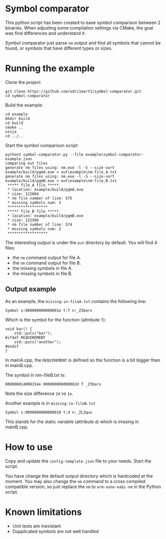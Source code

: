 # Symbol comparator

This python script has been created to ease symbol comparison between 2 binaries. 
When adjusting some compilation settings via CMake, the goal was find differences 
and understand it.

Symbol comparator just parse `nm` output and find all symbols that cannot be 
found, or symbols that have different types or sizes.

# Running the example

Clone the project

```
git clone https://github.com/adri1mart1/symbol-comparator.git
cd symbol-comparator
```

Build the example:

```
cd example
mkdir build
cd build
cmake ..
ninja
cd ../..
```

Start the symbol comparison script:

```
python3 symbol-comparator.py --file example\symbol-comparator-example.json
comparing out files
generate nm files using: nm.exe -l -S --size-sort example/build/pgmA.exe > out\example\nm-file_A.txt
generate nm files using: nm.exe -l -S --size-sort example/build/pgmB.exe > out\example\nm-file_B.txt
 ***** file_A file *****
 * location: example/build/pgmA.exe
 * size: 122604
 * nm file number of line: 575
 * missing symbols num: 3
 ******************
 ***** file_B file *****
 * location: example/build/pgmB.exe
 * size: 122586
 * nm file number of line: 574
 * missing symbols num: 2
 ******************
```

The interesting output is under the `out` directory by default. 
You will find 4 files:

 - the `nm` command output for file A.
 - the `nm` command output for file B.
 - the missing symbols in file A.
 - the missing symbols in file B.

## Output example

As an example, the `missing-in-fileA.txt` contains the following line:

```
Symbol s:000000000000001e t:T n:_Z3barv
```

Which is the symbol for the function (attribute `T`):

```
void bar() {
	std::puts("bar");
#ifdef REQUIREMENT
	std::puts("another");
#endif
}
```

In mainA.cpp, the `REQUIREMENT` is defined so the function is a bit bigger 
than in mainB.cpp.

The symbol in nm-fileB.txt is:

```
000000014000154e 000000000000002d T _Z3barv
```

Note the size difference `2d` vs `1e`.


Another example is in `missing-in-fileB.txt`

```
Symbol s:0000000000000010 t:d n:_ZL3qux
```

This stands for the static variable (attribute `d`) which is missing in 
mainB.cpp.

# How to use

Copy and update the `config-template.json` file to your needs. 
Start the script.

You have change the default output directory which is hardcoded at the moment.
You may also change the `nm` command to a cross compiled compatible version,
so just replace the `nm` to `arm-none-eabi-nm` in the Python script.

# Known limitations

 - Unit tests are inexistant
 - Dupplicated symbols are not well handled
